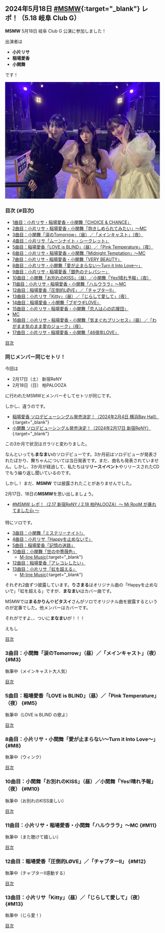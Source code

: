 ## 2024年5月18日 [#MSMW](https://twitter.com/search?q=%23MSMW){:target="_blank"} レポ！（5.18 岐阜 Club G）

**MSMW** 5月18日 岐阜 Club G 公演に参加しました！

出演者は

* **小片リサ**
* **稲場愛香**
* **小関舞**

です！

![](../assets/img/20240518/01.jpg)


### 目次 {#目次}

* [1曲目：小片リサ・稲場愛香・小関舞「CHOICE & CHANCE」](#M1)
* [2曲目：小片リサ・稲場愛香・小関舞「抱きしめられてみたい」～MC](#M2)
* [3曲目：小関舞「涙のTomorrow」（昼）／「メインキャスト」（夜）](#M3)
* [4曲目：小片リサ「ムーンナイト・シークレット」](#M4)
* [5曲目：稲場愛香「LOVE is BLIND」（昼）／「Pink Temperature」（夜）](#M5)
* [6曲目：小片リサ・稲場愛香・小関舞「Midnight Temptation」～MC](#M6)
* [7曲目：小片リサ・稲場愛香・小関舞「VERY BEAUTY」](#M7)
* [8曲目：小片リサ・小関舞「愛が止まらない～Turn it Into Love～」](#M8)
* [9曲目：小片リサ・稲場愛香「銀色のテレパシー」](#M9)
* [10曲目：小関舞「お別れのKISS」（昼）／小関舞「Yes!晴れ予報」（夜）](#M10)
* [11曲目：小片リサ・稲場愛香・小関舞「ハルウララ」～MC](#M11)
* [12曲目：稲場愛香「圧倒的LØVE」／「チャプターⅡ」](#M12)
* [13曲目：小片リサ「Kitty」（昼）／「じらして愛して」（夜）](#M13)
* [14曲目：稲場愛香・小関舞「ブギウギLOVE」](#M14)
* [15曲目：小片リサ・稲場愛香・小関舞「恋人は心の応援団」](#M15)
* [MC](#MC)
* [16曲目：小片リサ・稲場愛香・小関舞「気まぐれプリンセス」（昼）／「わがまま気のまま愛のジョーク」（夜）](#M16)
* [17曲目：小片リサ・稲場愛香・小関舞「46億年LOVE」](#M17)

[<i class="fa-solid fa-square-caret-up"></i> 目次](#目次)

### 同じメンバー同じセトリ！

今回は

* 2月17日（土） 新宿ReNY
* 2月18日（日） 柏PALOOZA

に行われたMSMWとメンバーそしてセトリが同じです。

しかし、違うのです。

* [<i class="fa-lg fa-brands fa-youtube"></i> 稲場愛香 ソロデビューシングル発売決定！（2024年2月4日 横浜Bay Hall）](https://www.youtube.com/watch?v=IoF3qYSecSM&t=11m1s){:target="_blank"}
* [<i class="fa-lg fa-brands fa-youtube"></i> 小関舞 ソロデビューシングル発売決定！（2024年2月17日 新宿ReNY）](https://www.youtube.com/watch?v=Zc7-o-E6_7E&t=10m44s){:target="_blank"}

この3か月で状況はガラリと変わりました。

なんといっても**まなまい**のソロデビューです。3か月前はソロデビューが発表されたばかり、舞ちゃんについては当日発表です。まだ、曲名も発表されていません。しかし、3か月が経過して、私たちは**リリースイベント**やリリースされたCDでもう繰り返し聞いているのです。

しかし！ まだ、**MSMW** では披露されたことがありませんでした。

2月17日、18日の**MSMW**を思い出しましょう。

* [#MSMW レポ！（2.17 新宿ReNY / 2.18 柏PALOOZA）～ Mi RooM が暴れてました👍 ～](./20240221.md)

特にソロです。

* [3曲目：小関舞「ミステリーナイト!」](./20240221.md#song3)
* [4曲目：小片リサ「Happyを止めないで」](./20240221.md#song4)
* [5曲目：稲場愛香「記憶の迷路」](./20240221.md#song5)
* [10曲目：小関舞「世の中薔薇色」](./20240221.md#song10)
  * [<i class="fa-lg fa-brands fa-youtube"></i> M-line Music](https://www.youtube.com/watch?v=CmJt6wKKEYA&t=16m52s){:target="_blank"}
* [12曲目：稲場愛香「アレコレしたい」](./20240221.md#song12)
* [13曲目：小片リサ「虹を超える」](./20240221.md#song13)
  * [<i class="fa-lg fa-brands fa-youtube"></i> M-line Music](https://www.youtube.com/watch?v=T_GZW_myPSM&t=16m1s){:target="_blank"}

それぞれ2曲ずつ披露しています。**りさまる**はオリジナル曲の「Happyを止めないで」「虹を超える」ですが、**まなまい**はカバー曲です。

MSMWでは**まるかりん**や**ビタスイ**さんがソロでオリジナル曲を披露するというのが定番でした。他メンバーはカバーです。

それがですよ、、ついに**まなまい**が！！！

えもし

[<i class="fa-solid fa-square-caret-up"></i> 目次](#目次)

### 3曲目：小関舞「涙のTomorrow」（昼）／「メインキャスト」（夜） {#M3}

執筆中（メインキャスト大人気）

[<i class="fa-solid fa-square-caret-up"></i> 目次](#目次)

### 5曲目：稲場愛香「LOVE is BLIND」（昼）／「Pink Temperature」（夜） {#M5}

執筆中（LOVE is BLIND の歌よ）

[<i class="fa-solid fa-square-caret-up"></i> 目次](#目次)

### 8曲目：小片リサ・小関舞「愛が止まらない～Turn it Into Love～」 {#M8}

執筆中（ウィンク）

[<i class="fa-solid fa-square-caret-up"></i> 目次](#目次)

### 10曲目：小関舞「お別れのKISS」（昼）／小関舞「Yes!晴れ予報」（夜） {#M10}

執筆中（お別れのKISS楽しい）

[<i class="fa-solid fa-square-caret-up"></i> 目次](#目次)

### 11曲目：小片リサ・稲場愛香・小関舞「ハルウララ」～MC {#M11}

執筆中（また聴けて嬉しい）

[<i class="fa-solid fa-square-caret-up"></i> 目次](#目次)

### 12曲目：稲場愛香「圧倒的LØVE」／「チャプターⅡ」 {#M12}

執筆中（チャプターⅡ感動する）

[<i class="fa-solid fa-square-caret-up"></i> 目次](#目次)

### 13曲目：小片リサ「Kitty」（昼）／「じらして愛して」（夜） {#M13}

執筆中（じら愛！）

[<i class="fa-solid fa-square-caret-up"></i> 目次](#目次)
